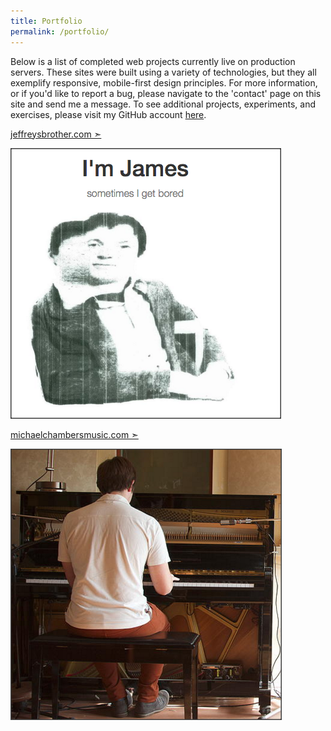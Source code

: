 ```yaml
---
title: Portfolio
permalink: /portfolio/
---
```


Below is a list of completed web projects currently live on production servers. These sites were built using a variety of technologies, but they all exemplify responsive, mobile-first design principles. For more information, or if you'd like to report a bug, please navigate to the 'contact' page on this site and send me a message. To see additional projects, experiments, and exercises, please visit my GitHub account [here](https://github.com/jeffreysbrother).


[jeffreysbrother.com &#10147;](http://jeffreysbrother.com/)

[![James Cool's personal site](/img/jb-thumb.png "Personal Site")](http://jeffreysbrother.com/)


[michaelchambersmusic.com &#10147;](http://michaelchambersmusic.com/)

[![Michael Chambers' music composition site](/img/mc-thumb.png "Music Composition Site")](http://michaelchambersmusic.com/)
